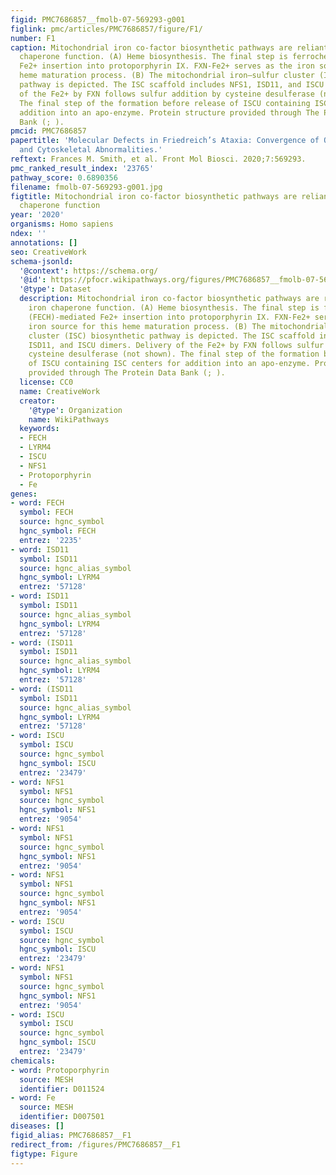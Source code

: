 ```yaml
---
figid: PMC7686857__fmolb-07-569293-g001
figlink: pmc/articles/PMC7686857/figure/F1/
number: F1
caption: Mitochondrial iron co-factor biosynthetic pathways are reliant on FXN iron
  chaperone function. (A) Heme biosynthesis. The final step is ferrochelatase (FECH)-mediated
  Fe2+ insertion into protoporphyrin IX. FXN-Fe2+ serves as the iron source for this
  heme maturation process. (B) The mitochondrial iron–sulfur cluster (ISC) biosynthetic
  pathway is depicted. The ISC scaffold includes NFS1, ISD11, and ISCU dimers. Delivery
  of the Fe2+ by FXN follows sulfur addition by cysteine desulferase (not shown).
  The final step of the formation before release of ISCU containing ISC centers for
  addition into an apo-enzyme. Protein structure provided through The Protein Data
  Bank (; ).
pmcid: PMC7686857
papertitle: 'Molecular Defects in Friedreich’s Ataxia: Convergence of Oxidative Stress
  and Cytoskeletal Abnormalities.'
reftext: Frances M. Smith, et al. Front Mol Biosci. 2020;7:569293.
pmc_ranked_result_index: '23765'
pathway_score: 0.6890356
filename: fmolb-07-569293-g001.jpg
figtitle: Mitochondrial iron co-factor biosynthetic pathways are reliant on FXN iron
  chaperone function
year: '2020'
organisms: Homo sapiens
ndex: ''
annotations: []
seo: CreativeWork
schema-jsonld:
  '@context': https://schema.org/
  '@id': https://pfocr.wikipathways.org/figures/PMC7686857__fmolb-07-569293-g001.html
  '@type': Dataset
  description: Mitochondrial iron co-factor biosynthetic pathways are reliant on FXN
    iron chaperone function. (A) Heme biosynthesis. The final step is ferrochelatase
    (FECH)-mediated Fe2+ insertion into protoporphyrin IX. FXN-Fe2+ serves as the
    iron source for this heme maturation process. (B) The mitochondrial iron–sulfur
    cluster (ISC) biosynthetic pathway is depicted. The ISC scaffold includes NFS1,
    ISD11, and ISCU dimers. Delivery of the Fe2+ by FXN follows sulfur addition by
    cysteine desulferase (not shown). The final step of the formation before release
    of ISCU containing ISC centers for addition into an apo-enzyme. Protein structure
    provided through The Protein Data Bank (; ).
  license: CC0
  name: CreativeWork
  creator:
    '@type': Organization
    name: WikiPathways
  keywords:
  - FECH
  - LYRM4
  - ISCU
  - NFS1
  - Protoporphyrin
  - Fe
genes:
- word: FECH
  symbol: FECH
  source: hgnc_symbol
  hgnc_symbol: FECH
  entrez: '2235'
- word: ISD11
  symbol: ISD11
  source: hgnc_alias_symbol
  hgnc_symbol: LYRM4
  entrez: '57128'
- word: ISD11
  symbol: ISD11
  source: hgnc_alias_symbol
  hgnc_symbol: LYRM4
  entrez: '57128'
- word: (ISD11
  symbol: ISD11
  source: hgnc_alias_symbol
  hgnc_symbol: LYRM4
  entrez: '57128'
- word: (ISD11
  symbol: ISD11
  source: hgnc_alias_symbol
  hgnc_symbol: LYRM4
  entrez: '57128'
- word: ISCU
  symbol: ISCU
  source: hgnc_symbol
  hgnc_symbol: ISCU
  entrez: '23479'
- word: NFS1
  symbol: NFS1
  source: hgnc_symbol
  hgnc_symbol: NFS1
  entrez: '9054'
- word: NFS1
  symbol: NFS1
  source: hgnc_symbol
  hgnc_symbol: NFS1
  entrez: '9054'
- word: NFS1
  symbol: NFS1
  source: hgnc_symbol
  hgnc_symbol: NFS1
  entrez: '9054'
- word: ISCU
  symbol: ISCU
  source: hgnc_symbol
  hgnc_symbol: ISCU
  entrez: '23479'
- word: NFS1
  symbol: NFS1
  source: hgnc_symbol
  hgnc_symbol: NFS1
  entrez: '9054'
- word: ISCU
  symbol: ISCU
  source: hgnc_symbol
  hgnc_symbol: ISCU
  entrez: '23479'
chemicals:
- word: Protoporphyrin
  source: MESH
  identifier: D011524
- word: Fe
  source: MESH
  identifier: D007501
diseases: []
figid_alias: PMC7686857__F1
redirect_from: /figures/PMC7686857__F1
figtype: Figure
---
```

